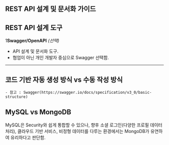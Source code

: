 ## REST API 설계 및 문서화 가이드

## REST API 설계 도구

1**Swagger/OpenAPI** *(선택)*
- API 설계 및 문서화 도구.
- 협업이 아닌 개인 개발자 중심으로 Swagger 선택함.

---

## 코드 기반 자동 생성 방식 vs 수동 작성 방식

    - 참고 : Swagger(https://swagger.io/docs/specification/v3_0/basic-structure)

## MySQL vs MongoDB
MySQL은 Security와 쉽게 통합할 수 있으나,
향후 소셜 로그인(다양한 프로필 데이터 처리), 클라우드 기반 서비스,
비정형 데이터를 다루는 환경에서는 MongoDB가 유연하여 유리하다고 판단함.
